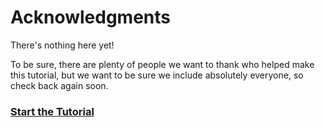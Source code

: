 # Acknowledgments

There's nothing here yet!

To be sure, there are plenty of people we want to thank who helped make this tutorial, but we want to be sure we include absolutely everyone, so check back again soon.

### [Start the Tutorial](./Your_First_Sparql_Query.md)